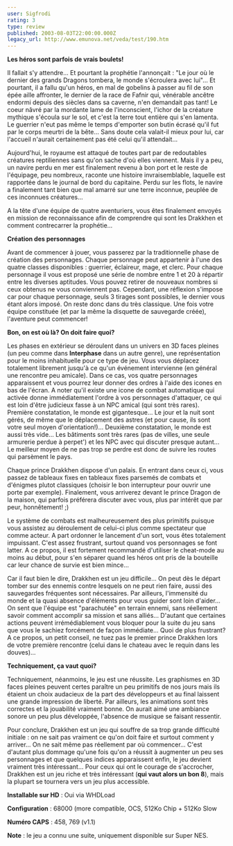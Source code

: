 ```yaml
---
user: Sigfrodi
rating: 3
type: review
published: 2003-08-03T22:00:00.000Z
legacy_url: http://www.emunova.net/veda/test/190.htm
---
```

**Les héros sont parfois de vrais boulets!**  

  

Il fallait s'y attendre... Et pourtant la prophétie l'annonçait : "Le jour où le dernier des grands Dragons tombera, le monde s'écroulera avec lui"... Et pourtant, il a fallu qu'un héros, en mal de gobelins à passer au fil de son épée aille affronter, le dernier de la race de Fafnir qui, vénérable ancêtre endormi depuis des siècles dans sa caverne, n'en demandait pas tant! Le coeur nâvré par la mordante lame de l'inconscient, l'ichor de la créature mythique s'écoula sur le sol, et c'est la terre tout entière qui s'en lamenta. Le guerrier n'eut pas même le temps d'emporter son butin écrasé qu'il fut par le corps meurtri de la bête... Sans doute cela valait-il mieux pour lui, car l'accueil n'aurait certainement pas été celui qu'il attendait...  

  

Aujourd'hui, le royaume est attaqué de toutes part par de redoutables créatures reptiliennes sans qu'on sache d'où elles viennent. Mais il y a peu, un navire perdu en mer est finalement revenu à bon port et le reste de l'équipage, peu nombreux, raconte une histoire invraisemblable, laquelle est rapportée dans le journal de bord du capitaine. Perdu sur les flots, le navire a finalement tant bien que mal amarré sur une terre inconnue, peuplée de ces inconnues créatures...  

  

A la tête d'une équipe de quatre aventuriers, vous êtes finalement envoyés en mission de reconnaissance afin de comprendre qui sont les Drakkhen et comment contrecarrer la prophétie...  

  

**Création des personnages**  

  

Avant de commencer à jouer, vous passerez par la traditionnelle phase de création des personnages. Chaque personnage peut appartenir à l'une des quatre classes disponibles : guerrier, éclaireur, mage, et clerc. Pour chaque personnage il vous est proposé une série de nombre entre 1 et 20 à répartir entre les diverses aptitudes. Vous pouvez retirer de nouveaux nombres si ceux obtenus ne vous conviennent pas. Cependant, une réflexion s'impose car pour chaque personnage, seuls 3 tirages sont possibles, le dernier vous étant alors imposé. On reste donc dans du très classique. Une fois votre équipe constituée (et par la même la disquette de sauvegarde créée), l'aventure peut commencer!  

  

**Bon, on est où là? On doit faire quoi?**  

  

Les phases en extérieur se déroulent dans un univers en 3D faces pleines (un peu comme dans **Interphase** dans un autre genre), une représentation pour le moins inhabituelle pour ce type de jeu. Vous vous déplacez totalement librement jusqu'à ce qu'un événement intervienne (en général une rencontre peu amicale). Dans ce cas, vos quatre personnages apparaissent et vous pourrez leur donner des ordres à l'aide des icones en bas de l'écran. A noter qu'il existe une icone de combat automatique qui activée donne immédiatement l'ordre à vos personnages d'attaquer, ce qui est loin d'être judicieux fasse à un NPC amical (qui sont très rares). Première constatation, le monde est gigantesque... Le jour et la nuit sont gérés, de même que le déplacement des astres (et pour cause, ils sont votre seul moyen d'orientation!)... Deuxième constatation, le monde est aussi très vide... Les bâtiments sont très rares (pas de villes, une seule armurerie perdue à perpet') et les NPC avec qui discuter presque autant... Le meilleur moyen de ne pas trop se perdre est donc de suivre les routes qui parsèment le pays.  

  

Chaque prince Drakkhen dispose d'un palais. En entrant dans ceux ci, vous passez de tableaux fixes en tableaux fixes parsemés de combats et d'énigmes plutot classiques (choisir le bon interrupteur pour ouvrir une porte par exemple). Finalement, vous arriverez devant le prince Dragon de la maison, qui parfois préférera discuter avec vous, plus par intérêt que par peur, honnêtement! ;)  

  

Le système de combats est malheureusement des plus primitifs puisque vous assistez au déroulement de celui-ci plus comme spectateur que comme acteur. A part ordonner le lancement d'un sort, vous êtes totalement impuissant. C'est assez frustrant, surtout quand vos personnages se font latter. A ce propos, il est fortement recommandé d'utiliser le cheat-mode au moins au début, pour s'en séparer quand les héros ont pris de la bouteille car leur chance de survie est bien mince...  

  

Car il faut bien le dire, Drakkhen est un jeu difficile... On peut dès le départ tomber sur des ennemis contre lesquels on ne peut rien faire, aussi des sauvegardes fréquentes sont nécessaires. Par ailleurs, l'immensité du monde et la quasi absence d'éléments pour vous guider sont loin d'aider... On sent que l'équipe est "parachutée" en terrain ennemi, sans réellement savoir comment accomplir sa mission et sans alliés... D'autant que certaines actions peuvent irrémédiablement vous bloquer pour la suite du jeu sans que vous le sachiez forcément de façon immédiate... Quoi de plus frustrant? A ce propos, un petit conseil, ne tuez pas le premier prince Drakkhen lors de votre première rencontre (celui dans le chateau avec le requin dans les douves)...  

  

**Techniquement, ça vaut quoi?**  

  

Techniquement, néanmoins, le jeu est une réussite. Les graphismes en 3D faces pleines peuvent certes paraître un peu primitifs de nos jours mais ils étaient un choix audacieux de la part des développeurs et au final laissent une grande impression de liberté. Par ailleurs, les animations sont très correctes et la jouabilité vraiment bonne. On aurait aimé une ambiance sonore un peu plus développée, l'absence de musique se faisant ressentir.  

  

Pour conclure, Drakkhen est un jeu qui souffre de sa trop grande difficulté initiale : on ne sait pas vraiment ce qu'on doit faire et surtout comment y arriver... On ne sait même pas réellement par où commencer... C'est d'autant plus dommage qu'une fois qu'on a réussit à augmenter un peu ses personnages et que quelques indices apparaissent enfin, le jeu devient vraiment très intéressant... Pour ceux qui ont le courage de s'accrocher, Drakkhen est un jeu riche et très intéressant (**qui vaut alors un bon 8**), mais la plupart se tournera vers un jeu plus accessible.  

  

**Installable sur HD** : Oui via WHDLoad  

**Configuration** : 68000 (more compatible, OCS, 512Ko Chip + 512Ko Slow  

  

**Numéro CAPS** : 458, 769 (v1.1)  

  

**Note** : le jeu a connu une suite, uniquement disponible sur Super NES.